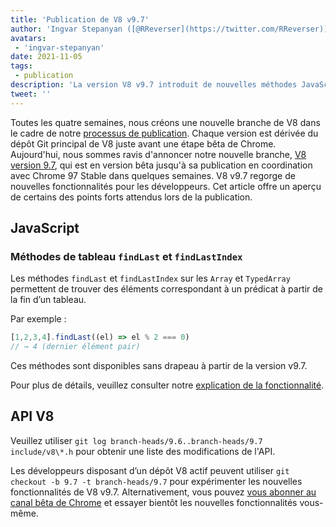 ```yaml
---
title: 'Publication de V8 v9.7'
author: 'Ingvar Stepanyan ([@RReverser](https://twitter.com/RReverser))'
avatars:
 - 'ingvar-stepanyan'
date: 2021-11-05
tags:
 - publication
description: 'La version V8 v9.7 introduit de nouvelles méthodes JavaScript pour rechercher à rebours dans les tableaux.'
tweet: ''
---
```

Toutes les quatre semaines, nous créons une nouvelle branche de V8 dans le cadre de notre [processus de publication](https://v8.dev/docs/release-process). Chaque version est dérivée du dépôt Git principal de V8 juste avant une étape bêta de Chrome. Aujourd'hui, nous sommes ravis d'annoncer notre nouvelle branche, [V8 version 9.7](https://chromium.googlesource.com/v8/v8.git/+log/branch-heads/9.7), qui est en version bêta jusqu'à sa publication en coordination avec Chrome 97 Stable dans quelques semaines. V8 v9.7 regorge de nouvelles fonctionnalités pour les développeurs. Cet article offre un aperçu de certains des points forts attendus lors de la publication.

<!--truncate-->
## JavaScript

### Méthodes de tableau `findLast` et `findLastIndex`

Les méthodes `findLast` et `findLastIndex` sur les `Array` et `TypedArray` permettent de trouver des éléments correspondant à un prédicat à partir de la fin d’un tableau.

Par exemple :

```js
[1,2,3,4].findLast((el) => el % 2 === 0)
// → 4 (dernier élément pair)
```

Ces méthodes sont disponibles sans drapeau à partir de la version v9.7.

Pour plus de détails, veuillez consulter notre [explication de la fonctionnalité](https://v8.dev/features/finding-in-arrays#finding-elements-from-the-end).

## API V8

Veuillez utiliser `git log branch-heads/9.6..branch-heads/9.7 include/v8\*.h` pour obtenir une liste des modifications de l'API.

Les développeurs disposant d’un dépôt V8 actif peuvent utiliser `git checkout -b 9.7 -t branch-heads/9.7` pour expérimenter les nouvelles fonctionnalités de V8 v9.7. Alternativement, vous pouvez [vous abonner au canal bêta de Chrome](https://www.google.com/chrome/browser/beta.html) et essayer bientôt les nouvelles fonctionnalités vous-même.
